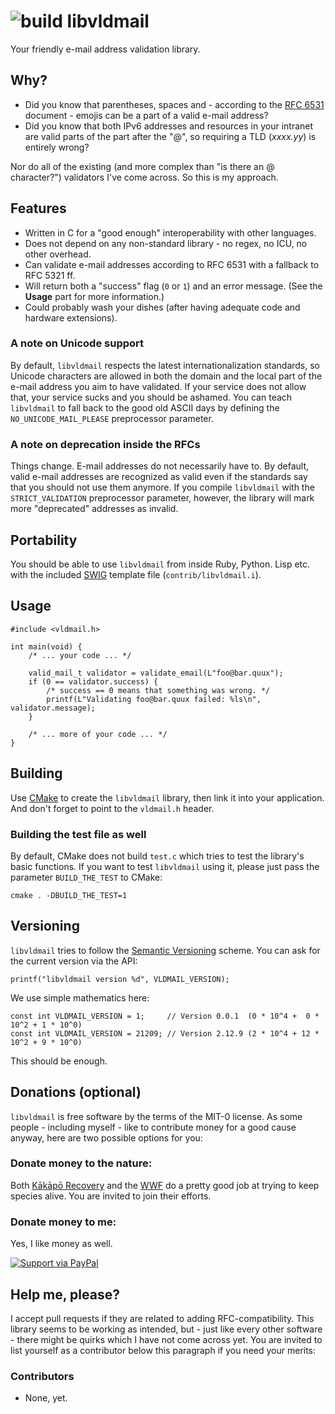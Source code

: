 # ![build](https://github.com/dertuxmalwieder/libvldmail/actions/workflows/cmake-single-platform.yml/badge.svg) libvldmail

Your friendly e-mail address validation library.

## Why?

* Did you know that parentheses, spaces and - according to the [RFC 6531](https://tools.ietf.org/html/rfc6531) document - emojis can be a part of a valid e-mail address?
* Did you know that both IPv6 addresses and resources in your intranet are valid parts of the part after the "@", so requiring a TLD (*xxxx.yy*) is entirely wrong?

Nor do all of the existing (and more complex than "is there an @ character?") validators I've come across. So this is my approach.

## Features

* Written in C for a "good enough" interoperability with other languages.
* Does not depend on any non-standard library - no regex, no ICU, no other overhead.
* Can validate e-mail addresses according to RFC 6531 with a fallback to RFC 5321 ff.
* Will return both a "success" flag (`0` or `1`) and an error message. (See the **Usage** part for more information.)
* Could probably wash your dishes (after having adequate code and hardware extensions).

### A note on Unicode support

By default, `libvldmail` respects the latest internationalization standards, so Unicode characters are allowed in both the domain and the local part of the e-mail address you aim to have validated. If your service does not allow that, your service sucks and you should be ashamed. You can teach `libvldmail` to fall back to the good old ASCII days by defining the `NO_UNICODE_MAIL_PLEASE` preprocessor parameter.

### A note on deprecation inside the RFCs

Things change. E-mail addresses do not necessarily have to. By default, valid e-mail addresses are recognized as valid even if the standards say that you should not use them anymore. If you compile `libvldmail` with the `STRICT_VALIDATION` preprocessor parameter, however, the library will mark more "deprecated" addresses as invalid.

## Portability

You should be able to use `libvldmail` from inside Ruby, Python. Lisp etc. with the included [SWIG](http://www.swig.org/) template file (`contrib/libvldmail.i`).

## Usage

    #include <vldmail.h>
    
    int main(void) {
        /* ... your code ... */
        
        valid_mail_t validator = validate_email(L"foo@bar.quux");
        if (0 == validator.success) {
            /* success == 0 means that something was wrong. */
            printf(L"Validating foo@bar.quux failed: %ls\n", validator.message);
        }
        
        /* ... more of your code ... */
    }

## Building

Use [CMake](https://cmake.org/) to create the `libvldmail` library, then link it into your application. And don't forget to point to the `vldmail.h` header.

### Building the test file as well

By default, CMake does not build `test.c` which tries to test the library's basic functions. If you want to test `libvldmail` using it, please just pass the parameter `BUILD_THE_TEST` to CMake:

    cmake . -DBUILD_THE_TEST=1

## Versioning

`libvldmail` tries to follow the [Semantic Versioning](https://semver.org/) scheme. You can ask for the current version via the API:

    printf("libvldmail version %d", VLDMAIL_VERSION);

We use simple mathematics here:

    const int VLDMAIL_VERSION = 1;     // Version 0.0.1  (0 * 10^4 +  0 * 10^2 + 1 * 10^0)
    const int VLDMAIL_VERSION = 21209; // Version 2.12.9 (2 * 10^4 + 12 * 10^2 + 9 * 10^0)

This should be enough.

## Donations (optional)

`libvldmail` is free software by the terms of the MIT-0 license. As some people - including myself - like to contribute money for a good cause anyway, here are two possible options for you:

### Donate money to the nature:

Both [Kākāpō Recovery](http://kakaporecovery.org.nz/) and the [WWF](https://support.wwf.org.uk/adopt-a-panda) do a pretty good job at trying to keep species alive. You are invited to join their efforts.

### Donate money to me:

Yes, I like money as well.

[![Support via PayPal](https://cdn.rawgit.com/twolfson/paypal-github-button/1.0.0/dist/button.svg)](https://www.paypal.me/GebtmireuerGeld/)

## Help me, please?

I accept pull requests if they are related to adding RFC-compatibility. This library seems to be working as intended, but - just like every other software - there might be quirks which I have not come across yet. You are invited to list yourself as a contributor below this paragraph if you need your merits:

### Contributors

* None, yet.
